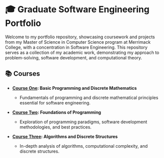 
# 🎓 Graduate Software Engineering Portfolio  

Welcome to my portfolio repository, showcasing coursework and projects from my Master of Science in Computer Science program at Merrimack College, with a concentration in Software Engineering. This repository serves as a collection of my academic work, demonstrating my approach to problem-solving, software development, and computational theory.  

## 📚 Courses  

- **[Course One](Course%20One/): Basic Programming and Discrete Mathematics**  
  - Fundamentals of programming and discrete mathematical principles essential for software engineering.  

- **[Course Two](CourseTwo/): Foundations of Programming**  
  - Exploration of programming paradigms, software development methodologies, and best practices.  

- **[Course Three](Course-Three/): Algorithms and Discrete Structures**  
  - In-depth analysis of algorithms, computational complexity, and discrete structures.  

